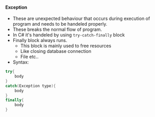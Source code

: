 #### Exception
- These are unexpected behaviour that occurs during execution of program
and needs to be handeled properly.
- These breaks the normal flow of program.
- In C# it's handeled by using `try-catch-finally` block
- Finally block always runs.
    - This block is mainly used to free resources
    - Like closing database connection
    - File etc..
- Syntax:
```c#
try{
    body
}
catch(Exception type){
    body
}
finally{
    body
}
```


